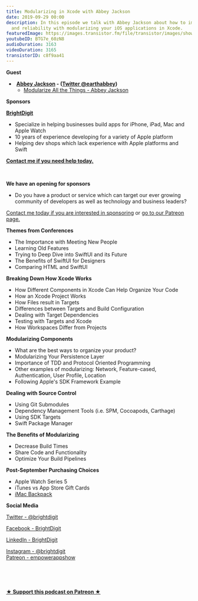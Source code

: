 ```yaml
---
title: Modularizing in Xcode with Abbey Jackson
date: 2019-09-29 00:00
description: In this episode we talk with Abbey Jackson about how to improve testing
  and reliability with modularizing your iOS applications in Xcode.
featuredImage: https://images.transistor.fm/file/transistor/images/show/122/full_1533929410-artwork.jpg
youtubeID: BTG7e_60zN8
audioDuration: 3163
videoDuration: 3165
transistorID: c8f9aa41
---
```

<p><b>Guest</b></p><ul><li> <a href="https://abbeyjackson.ca"><strong>Abbey Jackson</strong></a><strong> - (</strong><a href="https://twitter.com/earthabbey"><strong>Twitter @earthabbey</strong></a><strong>)</strong><ul><li><a href="https://vimeo.com/showcase/6225806/video/354783100">Modularize All the Things - Abbey Jackson</a></li></ul>
</li></ul><p><b>Sponsors</b></p><p><a href="https://brightdigit.com/"><strong>BrightDigit</strong></a></p><ul>
<li>Specialize in helping businesses build apps for iPhone, iPad, Mac and Apple Watch</li>
<li>10 years of experience developing for a variety of Apple platform</li>
<li>Helping dev shops which lack experience with Apple platforms and Swift</li>
</ul><p><a href="https://brightdigit.com/contact/"><strong>Contact me if you need help today.</strong></a></p><p><br></p><p><strong>We have an opening for sponsors</strong></p><ul><li>Do you have a product or service which can target our ever growing community of developers as well as technology and business leaders? </li></ul><p><a href="https://brightdigit.com/contact/">Contact me today if you are interested in sponsoring</a> or <a href="https://www.patreon.com/empowerappsshow">go to our Patreon page.</a></p><p><b>Themes from Conferences</b></p><ul>
<li>The Importance with Meeting New People</li>
<li>Learning Old Features</li>
<li>Trying to Deep Dive into SwiftUI and its Future</li>
<li>The Benefits of SwiftUI for Designers</li>
<li>Comparing HTML and SwiftUI</li>
</ul><p><b>Breaking Down How Xcode Works</b></p><ul>
<li>How Different Components in Xcode Can Help Organize Your Code</li>
<li>How an Xcode Project Works</li>
<li>How Files result in Targets</li>
<li>Differences between Targets and Build Configuration</li>
<li>Dealing with Target Dependencies</li>
<li>Testing with Targets and Xcode</li>
<li>How Workspaces Differ from Projects</li>
</ul><p><b>Modularizing Components</b></p><ul>
<li>What are the best ways to organize your product?</li>
<li>Modularizing Your Persistence Layer</li>
<li>Importance of TDD and Protocol Oriented Programming</li>
<li>Other examples of modularizing: Network, Feature-cased, Authentication, User Profile, Location</li>
<li>Following Apple's SDK Framework Example</li>
</ul><p><b>Dealing with Source Control</b></p><ul>
<li>Using Git Submodules</li>
<li>Dependency Management Tools (i.e. SPM, Cocoapods, Carthage)</li>
<li>Using SDK Targets</li>
<li>Swift Package Manager</li>
</ul><p><b>The Benefits of Modularizing</b></p><ul>
<li>Decrease Build Times</li>
<li>Share Code and Functionality</li>
<li>Optimize Your Build Pipelines</li>
</ul><p><b>Post-September Purchasing Choices</b></p><ul>
<li>Apple Watch Series 5</li>
<li>iTunes vs App Store Gift Cards</li>
<li><a href="https://www.amazon.com/Lavolta-Carrying-Case-Apple-27-inch/dp/B01DYHDQNI">iMac Backpack</a></li>
</ul><p><b>Social Media</b></p><p><a href="https://twitter.com/brightdigit">Twitter - @brightdigit</a></p><p><a href="http://facebook.com/brightdigit">Facebook - BrightDigit</a></p><p><a href="https://www.linkedin.com/company/bright-digit">LinkedIn - BrightDigit</a></p><p><a href="https://www.instagram.com/brightdigit/">Instagram - @brightdigit</a><br><a href="https://www.patreon.com/empowerappsshow">Patreon - empowerappshow</a></p><p><br></p><p><br></p><p><strong><a href="https://www.patreon.com/empowerappsshow" rel="payment" title="★ Support this podcast on Patreon ★">★ Support this podcast on Patreon ★</a></strong></p>
      